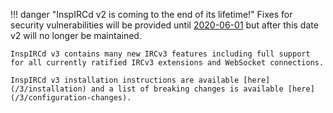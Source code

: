 <!-- This file contains a page fragment. Any changes will affect all pages that include it. -->

!!! danger "InspIRCd v2 is coming to the end of its lifetime!"
    Fixes for security vulnerabilities will be provided until [2020-06-01](http://www.inspircd.org/2019/06/01/v20-maintenance-schedule.html) but after this date v2 will no longer be maintained.

    InspIRCd v3 contains many new IRCv3 features including full support for all currently ratified IRCv3 extensions and WebSocket connections.

    InspIRCd v3 installation instructions are available [here](/3/installation) and a list of breaking changes is available [here](/3/configuration-changes).
